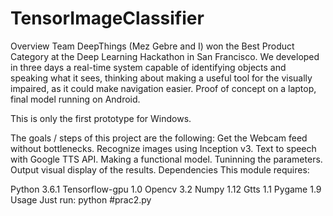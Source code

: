 # TensorImageClassifier
Overview
Team DeepThings (Mez Gebre and I) won the Best Product Category at the Deep Learning Hackathon in San Francisco. We developed in three days a real-time system capable of identifying objects and speaking what it sees, thinking about making a useful tool for the visually impaired, as it could make navigation easier. Proof of concept on a laptop, final model running on Android.

This is only the first prototype for Windows.

The goals / steps of this project are the following:
Get the Webcam feed without bottlenecks.
Recognize images using Inception v3.
Text to speech with Google TTS API.
Making a functional model.
Tuninning the parameters.
Output visual display of the results.
Dependencies
This module requires:

Python 3.6.1
Tensorflow-gpu 1.0
Opencv 3.2
Numpy 1.12
Gtts 1.1
Pygame 1.9
Usage
Just run: python #prac2.py


